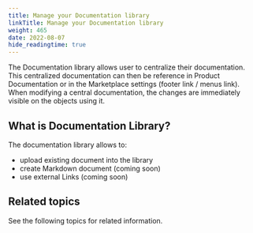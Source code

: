 ```yaml
---
title: Manage your Documentation library
linkTitle: Manage your Documentation library
weight: 465
date: 2022-08-07
hide_readingtime: true
---
```


The Documentation library allows user to centralize their documentation. This centralized documentation can then be reference in Product Documentation or in the Marketplace settings (footer link / menus link). When modifying a central documentation, the changes are immediately visible on the objects using it.

## What is Documentation Library?

The documentation library allows to:

* upload existing document into the library
* create Markdown document (coming soon)
* use external Links (coming soon)

## Related topics

See the following topics for related information.
